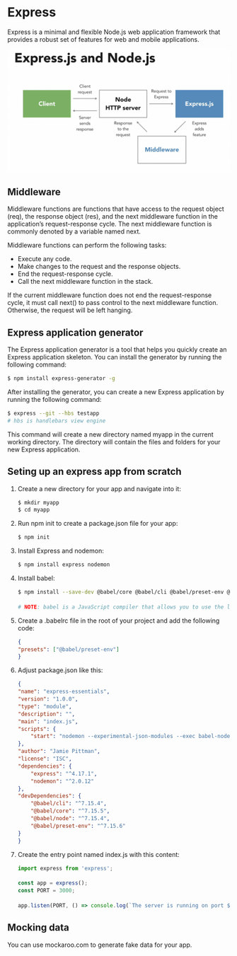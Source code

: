 # Express

Express is a minimal and flexible Node.js web application framework that provides a robust set of features for web and mobile applications.

![alt text](express-and-node.png)

## Middleware

Middleware functions are functions that have access to the request object (req), the response object (res), and the next middleware function in the application’s request-response cycle. The next middleware function is commonly denoted by a variable named next.

Middleware functions can perform the following tasks:

- Execute any code.
- Make changes to the request and the response objects.
- End the request-response cycle.
- Call the next middleware function in the stack.

If the current middleware function does not end the request-response cycle, it must call next() to pass control to the next middleware function. Otherwise, the request will be left hanging.

## Express application generator

The Express application generator is a tool that helps you quickly create an Express application skeleton. You can install the generator by running the following command:

```bash
$ npm install express-generator -g
```

After installing the generator, you can create a new Express application by running the following command:

```bash
$ express --git --hbs testapp
# hbs is handlebars view engine
```

This command will create a new directory named myapp in the current working directory. The directory will contain the files and folders for your new Express application.


## Seting up an express app from scratch

1. Create a new directory for your app and navigate into it:

    ```bash
    $ mkdir myapp
    $ cd myapp
    ```

2. Run npm init to create a package.json file for your app:

    ```bash
    $ npm init
    ```
3. Install Express and nodemon:

    ```bash
    $ npm install express nodemon
    ```

4. Install babel:

    ```bash
    $ npm install --save-dev @babel/core @babel/cli @babel/preset-env @babel/node

    # NOTE: babel is a JavaScript compiler that allows you to use the latest features of JavaScript today. 

    ```

5. Create a .babelrc file in the root of your project and add the following code:

    ```json
    {
    "presets": ["@babel/preset-env"]
    }
    ```

6. Adjust package.json like this:

    ```json
    {
    "name": "express-essentials",
    "version": "1.0.0",
    "type": "module",
    "description": "",
    "main": "index.js",
    "scripts": {
        "start": "nodemon --experimental-json-modules --exec babel-node index.js"
    },
    "author": "Jamie Pittman",
    "license": "ISC",
    "dependencies": {
        "express": "^4.17.1",
        "nodemon": "^2.0.12"
    },
    "devDependencies": {
        "@babel/cli": "^7.15.4",
        "@babel/core": "^7.15.5",
        "@babel/node": "^7.15.4",
        "@babel/preset-env": "^7.15.6"
    }
    }

    ```

7. Create the entry point named index.js with this content:

    ```javascript
    import express from 'express';

    const app = express();
    const PORT = 3000;

    app.listen(PORT, () => console.log(`The server is running on port ${PORT}`));


    ```

## Mocking data

You can use mockaroo.com to generate fake data for your app.

